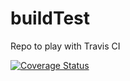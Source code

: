 buildTest
=========

Repo to play with Travis CI


[![Coverage Status](https://coveralls.io/repos/twistdroach/buildTest/badge.png)](https://coveralls.io/r/twistdroach/buildTest)
